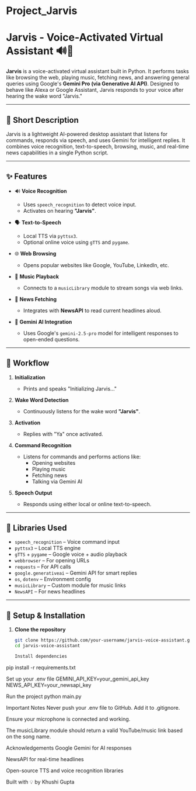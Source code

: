 # Project_Jarvis

# Jarvis - Voice-Activated Virtual Assistant 🔊🤖

**Jarvis** is a voice-activated virtual assistant built in Python. It performs tasks like browsing the web, playing music, fetching news, and answering general queries using Google's **Gemini Pro (via Generative AI API)**. Designed to behave like Alexa or Google Assistant, Jarvis responds to your voice after hearing the wake word "Jarvis."

---

## 🧠 Short Description

Jarvis is a lightweight AI-powered desktop assistant that listens for commands, responds via speech, and uses Gemini for intelligent replies. It combines voice recognition, text-to-speech, browsing, music, and real-time news capabilities in a single Python script.

---

## ✨ Features

- 🔊 **Voice Recognition**
  - Uses `speech_recognition` to detect voice input.
  - Activates on hearing **"Jarvis"**.

- 🗣️ **Text-to-Speech**
  - Local TTS via `pyttsx3`.
  - Optional online voice using `gTTS` and `pygame`.

- 🌐 **Web Browsing**
  - Opens popular websites like Google, YouTube, LinkedIn, etc.

- 🎵 **Music Playback**
  - Connects to a `musicLibrary` module to stream songs via web links.

- 📰 **News Fetching**
  - Integrates with **NewsAPI** to read current headlines aloud.

- 🧠 **Gemini AI Integration**
  - Uses Google's `gemini-2.5-pro` model for intelligent responses to open-ended questions.

---

## 🔄 Workflow

1. **Initialization**
   - Prints and speaks "Initializing Jarvis..."

2. **Wake Word Detection**
   - Continuously listens for the wake word **"Jarvis"**.

3. **Activation**
   - Replies with "Ya" once activated.

4. **Command Recognition**
   - Listens for commands and performs actions like:
     - Opening websites
     - Playing music
     - Fetching news
     - Talking via Gemini AI

5. **Speech Output**
   - Responds using either local or online text-to-speech.

---

## 🧩 Libraries Used

- `speech_recognition` – Voice command input  
- `pyttsx3` – Local TTS engine  
- `gTTS` + `pygame` – Google voice + audio playback  
- `webbrowser` – For opening URLs  
- `requests` – For API calls  
- `google.generativeai` – Gemini API for smart replies  
- `os`, `dotenv` – Environment config  
- `musicLibrary` – Custom module for music links  
- `NewsAPI` – For news headlines  

---

## 🚀 Setup & Installation

1. **Clone the repository**
   ```bash
   git clone https://github.com/your-username/jarvis-voice-assistant.git
   cd jarvis-voice-assistant

   Install dependencies
pip install -r requirements.txt

Set up your .env file
GEMINI_API_KEY=your_gemini_api_key
NEWS_API_KEY=your_newsapi_key

Run the project
python main.py

Important Notes
Never push your .env file to GitHub. Add it to .gitignore.

Ensure your microphone is connected and working.

The musicLibrary module should return a valid YouTube/music link based on the song name.

Acknowledgements
Google Gemini for AI responses

NewsAPI for real-time headlines

Open-source TTS and voice recognition libraries

Built with 💡 by Khushi Gupta
